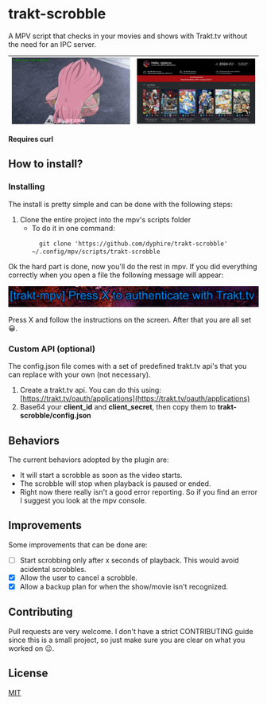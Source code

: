 # trakt-scrobble

A MPV script that checks in your movies and shows with Trakt.tv without the need for an IPC server.

| ![mpv_screenshot](imgs/mpv_screenshot.jpg) | ![mpv_screenshot](imgs/trakt_screenshot.jpg) |
| ------------------------------------------ | -------------------------------------------- |

**Requires curl**

## How to install?


### Installing

The install is pretty simple and can be done with the following steps:

1. Clone the entire project into the mpv's scripts folder
   - To do it in one command:
     ```
	   git clone 'https://github.com/dyphire/trakt-scrobble' ~/.config/mpv/scripts/trakt-scrobble

Ok the hard part is done, now you'll do the rest in mpv. If you did everything correctly when you open a file the following message will appear: 

![Press X to authenticate with Trakt.tv](imgs/msg_trakt.png)

Press X and follow the instructions on the screen. After that you are all set 😀.

### Custom API (optional)

The config.json file comes with a set of predefined trakt.tv api's that you can replace with your own (not necessary).

1. Create a trakt.tv api. You can do this using: [https://trakt.tv/oauth/applications](https://trakt.tv/oauth/applications)
2. Base64 your **client_id** and **client_secret**, then copy them to **trakt-scrobble/config.json**

## Behaviors

The current behaviors adopted by the plugin are:

 - It will start a scrobble as soon as the video starts.
 - The scrobble will stop when playback is paused or ended.
 - Right now there really isn't a good error reporting. So if you find an error I suggest you look at the mpv console.

## Improvements

Some improvements that can be done are:

- [ ] Start scrobbing only after x seconds of playback. This would avoid acidental scrobbles.
- [x] Allow the user to cancel a scrobble.
- [x] Allow a backup plan for when the show/movie isn't recognized.

## Contributing

Pull requests are very welcome. I don't have a strict CONTRIBUTING guide since this is a small project, so just make sure you are clear on what you worked on 😉.

## License

[MIT](https://choosealicense.com/licenses/mit/)
